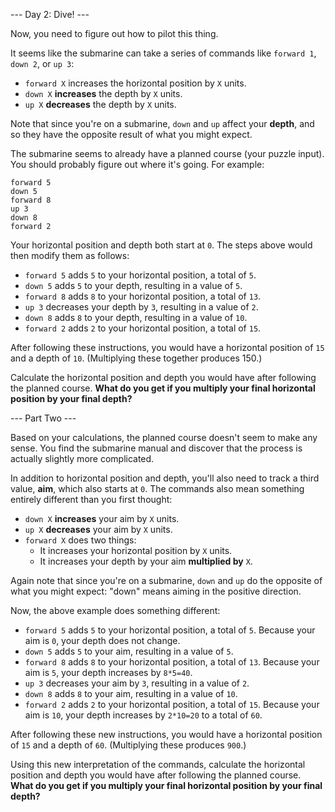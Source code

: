 --- Day 2: Dive! ---

Now, you need to figure out how to pilot this thing.

It seems like the submarine can take a series of commands like `forward 1`, `down 2`, or `up 3`:

- `forward X` increases the horizontal position by `X` units.
- `down X` **increases** the depth by `X` units.
- `up X` **decreases** the depth by `X` units.

Note that since you're on a submarine, `down` and `up` affect your **depth**, and so they have the opposite result of what 
you might expect.

The submarine seems to already have a planned course (your puzzle input). You should probably figure out where it's 
going. For example:

```
forward 5
down 5
forward 8
up 3
down 8
forward 2
```

Your horizontal position and depth both start at `0`. The steps above would then modify them as follows:

- `forward 5` adds `5` to your horizontal position, a total of `5`.
- `down 5` adds `5` to your depth, resulting in a value of `5`.
- `forward 8` adds `8` to your horizontal position, a total of `13`.
- `up 3` decreases your depth by `3`, resulting in a value of `2`.
- `down 8` adds `8` to your depth, resulting in a value of `10`.
- `forward 2` adds `2` to your horizontal position, a total of `15`.

After following these instructions, you would have a horizontal position of `15` and a depth of `10`. 
(Multiplying these together produces 150.)

Calculate the horizontal position and depth you would have after following the planned course. **What do you get if you 
multiply your final horizontal position by your final depth?**

--- Part Two ---

Based on your calculations, the planned course doesn't seem to make any sense. You find the submarine manual and 
discover that the process is actually slightly more complicated.

In addition to horizontal position and depth, you'll also need to track a third value, **aim**, which also starts at 
`0`. The commands also mean something entirely different than you first thought:

- `down X` **increases** your aim by `X` units. 
- `up X` **decreases** your aim by `X` units. 
- `forward X` does two things:
  - It increases your horizontal position by `X` units. 
  - It increases your depth by your aim **multiplied by** `X`.

Again note that since you're on a submarine, `down` and `up` do the opposite of what you might expect: "down" means 
aiming in the positive direction.

Now, the above example does something different:

- `forward 5` adds `5` to your horizontal position, a total of `5`. Because your aim is `0`, your depth does not change. 
- `down 5` adds `5` to your aim, resulting in a value of `5`. 
- `forward 8` adds `8` to your horizontal position, a total of `13`. Because your aim is `5`, your depth increases by
`8*5=40`. 
- `up 3` decreases your aim by `3`, resulting in a value of `2`. 
- `down 8` adds `8` to your aim, resulting in a value of `10`. 
- `forward 2` adds `2` to your horizontal position, a total of `15`. Because your aim is `10`, your depth increases by 
`2*10=20` to a total of `60`.

After following these new instructions, you would have a horizontal position of `15` and a depth of `60`. (Multiplying 
these produces `900`.)

Using this new interpretation of the commands, calculate the horizontal position and depth you would have after 
following the planned course. **What do you get if you multiply your final horizontal position by your final depth?**
